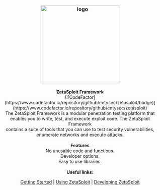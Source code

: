 <h3 align="center"><img src="https://github.com/EntySec/ZetaSploit/blob/main/logo/logo.png" alt="logo" height="250px"></h3>

<p align="center">
    <b>ZetaSploit Framework</b><br>
    [![CodeFactor](https://www.codefactor.io/repository/github/entysec/zetasploit/badge)](https://www.codefactor.io/repository/github/entysec/zetasploit)
    <br>
    The ZetaSploit Framework is a modular penetration testing platform that 
    <br>enables you to write, test, and execute exploit code. The ZetaSploit Framework 
    <br>contains a suite of tools that you can use to test security vulnerabilities, 
    <br>enumerate networks and execute attacks.
    <br>
    <br>
    <b>Features</b><br>
    No unusable code and functions.
    <br>Developer options.
    <br>Easy to use libraries.
    <br>
    <br>
    <b>Useful links:</b><br>
    <p align="center"><a href="">Getting Started</a> | <a href="">Using ZetaSploit</a> | <a href="">Developing ZetaSploit</a></p>
</p>
